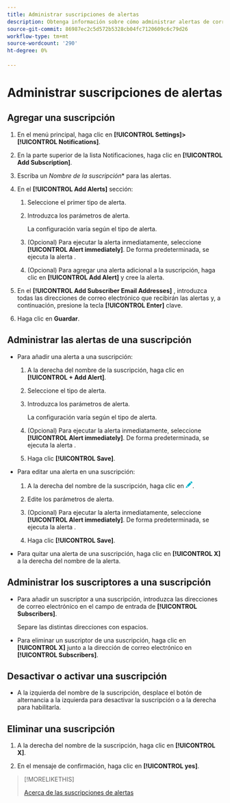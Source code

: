 ```yaml
---
title: Administrar suscripciones de alertas
description: Obtenga información sobre cómo administrar alertas de correo electrónico automáticas.
source-git-commit: 86987ec2c5d572b5328cb04fc7120609c6c79d26
workflow-type: tm+mt
source-wordcount: '290'
ht-degree: 0%

---
```


# Administrar suscripciones de alertas

## Agregar una suscripción

1. En el menú principal, haga clic en **[!UICONTROL Settings]>[!UICONTROL Notifications]**.

1. En la parte superior de la lista Notificaciones, haga clic en **[!UICONTROL Add Subscription]**.

1. Escriba un *Nombre de la suscripción** para las alertas.

1. En el **[!UICONTROL Add Alerts]** sección:

   1. Seleccione el primer tipo de alerta.

   1. Introduzca los parámetros de alerta.

      La configuración varía según el tipo de alerta.

   1. (Opcional) Para ejecutar la alerta inmediatamente, seleccione **[!UICONTROL Alert immediately]**. De forma predeterminada, se ejecuta la alerta <!-- at what time? -->.

   1. (Opcional) Para agregar una alerta adicional a la suscripción, haga clic en **[!UICONTROL Add Alert]** y cree la alerta.

      <!-- You can add up to NN alerts per subscription. -->
      <!-- You can add quite a few, many unlimited -->

1. En el **[!UICONTROL Add Subscriber Email Addresses]** , introduzca todas las direcciones de correo electrónico que recibirán las alertas y, a continuación, presione la tecla **[!UICONTROL Enter]** clave.

1. Haga clic en **Guardar**.

## Administrar las alertas de una suscripción

* Para añadir una alerta a una suscripción:

   1. A la derecha del nombre de la suscripción, haga clic en **[!UICONTROL + Add Alert]**.

   1. Seleccione el tipo de alerta.

   1. Introduzca los parámetros de alerta.

      La configuración varía según el tipo de alerta.

   1. (Opcional) Para ejecutar la alerta inmediatamente, seleccione **[!UICONTROL Alert immediately]**. De forma predeterminada, se ejecuta la alerta <!-- at what time? -->.

   1. Haga clic **[!UICONTROL Save]**.

* Para editar una alerta en una suscripción:

   1. A la derecha del nombre de la suscripción, haga clic en ![Editar](/help/dsp/assets/edit.png).

   1. Edite los parámetros de alerta.

   1. (Opcional) Para ejecutar la alerta inmediatamente, seleccione **[!UICONTROL Alert immediately]**. De forma predeterminada, se ejecuta la alerta <!-- at what time? -->.

   1. Haga clic **[!UICONTROL Save]**.

* Para quitar una alerta de una suscripción, haga clic en **[!UICONTROL X]** a la derecha del nombre de la alerta.

## Administrar los suscriptores a una suscripción

* Para añadir un suscriptor a una suscripción, introduzca las direcciones de correo electrónico en el campo de entrada de **[!UICONTROL Subscribers]**.

   Separe las distintas direcciones con espacios.

* Para eliminar un suscriptor de una suscripción, haga clic en **[!UICONTROL X]** junto a la dirección de correo electrónico en **[!UICONTROL Subscribers]**.

## Desactivar o activar una suscripción

* A la izquierda del nombre de la suscripción, desplace el botón de alternancia a la izquierda para desactivar la suscripción o a la derecha para habilitarla.

## Eliminar una suscripción

1. A la derecha del nombre de la suscripción, haga clic en **[!UICONTROL X]**.

1. En el mensaje de confirmación, haga clic en **[!UICONTROL yes]**.

>[!MORELIKETHIS]
>
>[Acerca de las suscripciones de alertas](alerts-about.md)
